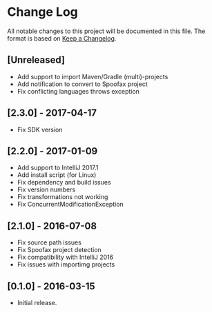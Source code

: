 # Change Log
All notable changes to this project will be documented in this file.
The format is based on [Keep a Changelog](http://keepachangelog.com/).

## [Unreleased]
- Add support to import Maven/Gradle (multi)-projects
- Add notification to convert to Spoofax project
- Fix conflicting languages throws exception

## [2.3.0] - 2017-04-17
- Fix SDK version

## [2.2.0] - 2017-01-09
- Add support to IntelliJ 2017.1
- Add install script (for Linux)
- Fix dependency and build issues
- Fix version numbers
- Fix transformations not working
- Fix ConcurrentModificationException

## [2.1.0] - 2016-07-08
- Fix source path issues
- Fix Spoofax project detection
- Fix compatibility with IntelliJ 2016
- Fix issues with importimg projects

## [0.1.0] - 2016-03-15
- Initial release.
